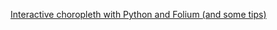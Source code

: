 [Interactive choropleth with Python and Folium (and some tips)](https://vverde.github.io/Choropleth/choropleth.html)
